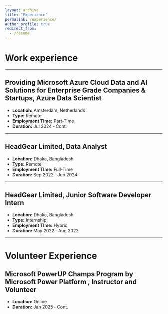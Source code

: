 ```yaml
---
layout: archive
title: "Experience"
permalink: /experience/
author_profile: true
redirect_from:
  - /resume
---
```

Work experience
======



---
## Providing Microsoft Azure Cloud Data and AI Solutions for Enterprise Grade Companies & Startups, Azure Data Scientist 
- **Location:** Amsterdam, Netherlands
- **Type:** Remote
- **Employment TIme:** Part-Time
- **Duration:** Jul 2024 ‑ Cont.

---
## HeadGear Limited, Data Analyst
- **Location:** Dhaka, Bangladesh
- **Type:** Remote
- **Employment TIme:** Full-Time
- **Duration:** Sep 2022 ‑ Jun 2024

---
## HeadGear Limited, Junior Software Developer Intern
- **Location:** Dhaka, Bangladesh
- **Type:** Internship
- **Employment TIme:** Hybrid
- **Duration:** May 2022 ‑ Aug 2022


---
# Volunteer Experience
## Microsoft PowerUP Champs Program by Microsoft Power Platform , Instructor and Volunteer
- **Location:** Online
- **Duration:** Jan 2025 ‑ Cont.
